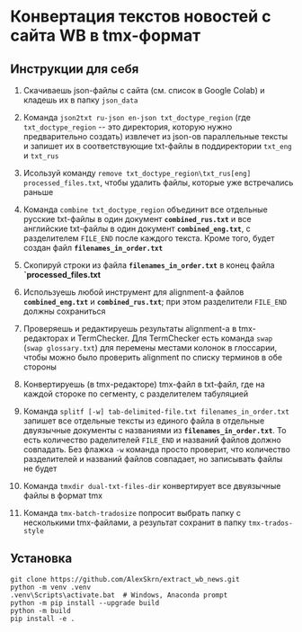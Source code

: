 # Конвертация текстов новостей с сайта WB в tmx-формат

## Инструкции для себя

1. Скачиваешь json-файлы с сайта (см. список в Google Colab) и кладешь их в папку `json_data`

1. Команда `json2txt ru-json en-json txt_doctype_region` (где `txt_doctype_region` -- это
директория, которую нужно предварительно создать) извлечет из json-ов параллельные тексты
и запишет их в соответствующие txt-файлы в поддиректории `txt_eng` и `txt_rus`

1. Исользуй команду `remove txt_doctype_region\txt_rus[eng] processed_files.txt`, чтобы удалить
файлы, которые уже встречались раньше

1. Команда `combine txt_doctype_region` объединит все отдельные русские txt-файлы в один документ
**`combined_rus.txt`** и все английские txt-файлы в один документ **`combined_eng.txt`**,
с разделителем `FILE_END` после каждого текста. Кроме того, будет создан файл **`filenames_in_order.txt`**

1. Скопируй строки из файла **`filenames_in_order.txt`** в конец файла **`processed_files.txt**

1. Используешь любой инструмент для alignment-а файлов  **`combined_eng.txt`** и **`combined_rus.txt`**;
при этом  разделители `FILE_END` должны сохраниться

1. Проверяешь и редактируешь результаты alignment-а в tmx-редакторах и TermChecker.
Для TermChecker есть команда `swap` (`swap glossary.txt`) для перемены местами колонок
в глоссарии, чтобы можно было проверить alignment по списку терминов в обе стороны

1. Конвертируешь (в tmx-редакторе) tmx-файл в txt-файл, где на каждой стороке
по сегменту, с разделителем табуляцией

1. Команда `splitf [-w] tab-delimited-file.txt filenames_in_order.txt` запишет
все отдельные тексты из единого файла в отдельные двуязычные документы с названиями из
**`filenames_in_order.txt`**. То есть количество раделителей `FILE_END` и названий файлов
должно совпадать. Без флажка `-w` команда просто проверит, что количество разделителей
и названий файлов совпадает, но записывать файлы не будет

1. Команда `tmxdir dual-txt-files-dir` конвертирует все двуязычные файлы
в формат tmx

1. Команда `tmx-batch-tradosize` попросит выбрать папку с несколькими tmx-файлами,
а результат сохранит в папку `tmx-trados-style`

## Установка

```
git clone https://github.com/AlexSkrn/extract_wb_news.git
python -m venv .venv
.venv\Scripts\activate.bat  # Windows, Anaconda prompt
python -m pip install --upgrade build
python -m build
pip install -e .
```
